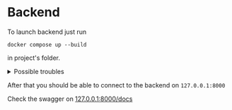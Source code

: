 # Backend
To launch backend just run

`docker compose up --build`

in project's folder.

<details>
  <summary>Possible troubles</summary>
  
If there are any troubles with the database do next:
1. run command `docker compose up db`
2. connect to local database (127.0.0.1, port 5432), user `postgres` password `123`
3. run command `CREATE DATABASE monitoring;`

Run `docker compose up --build` again.
</details>

After that you should be able to connect to the backend on `127.0.0.1:8000`

Check the swagger on [127.0.0.1:8000/docs](http://127.0.0.1:8000/docs)
